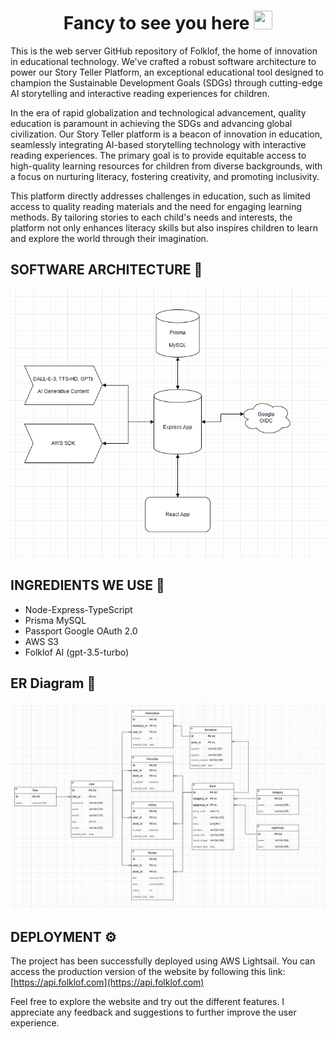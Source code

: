 <h1 align="center">Fancy to see you here <img src="https://raw.githubusercontent.com/muhammad-avicena/profile/master/wave.gif" width="30px" height="30px" /> </h1>

This is the web server GitHub repository of Folklof, the home of innovation in educational technology. We've crafted a robust software architecture to power our Story Teller Platform, an exceptional educational tool designed to champion the Sustainable Development Goals (SDGs) through cutting-edge AI storytelling and interactive reading experiences for children.

In the era of rapid globalization and technological advancement, quality education is paramount in achieving the SDGs and advancing global civilization. Our Story Teller platform is a beacon of innovation in education, seamlessly integrating AI-based storytelling technology with interactive reading experiences. The primary goal is to provide equitable access to high-quality learning resources for children from diverse backgrounds, with a focus on nurturing literacy, fostering creativity, and promoting inclusivity.

This platform directly addresses challenges in education, such as limited access to quality reading materials and the need for engaging learning methods. By tailoring stories to each child's needs and interests, the platform not only enhances literacy skills but also inspires children to learn and explore the world through their imagination.

## SOFTWARE ARCHITECTURE 🌟

![Alt text](/assets-github/softwarearch.png)

## INGREDIENTS WE USE 📜

- Node-Express-TypeScript
- Prisma MySQL
- Passport Google OAuth 2.0
- AWS S3
- Folklof AI (gpt-3.5-turbo)

## ER Diagram 🚀

![erd](/assets-github/erd.png)

## DEPLOYMENT ⚙️

The project has been successfully deployed using AWS Lightsail. You can access the production version of the website by following this link: [https://api.folklof.com](https://api.folklof.com)

Feel free to explore the website and try out the different features. I appreciate any feedback and suggestions to further improve the user experience.
